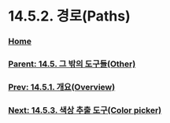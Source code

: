 # 14.5.2. 경로(Paths)

### [Home](./00-home.md)
### [Parent: 14.5. 그 밖의 도구들(Other)](./14-05-00-other.md)
### [Prev: 14.5.1. 개요(Overview)](./14-05-01-overview.md)
### [Next: 14.5.3. 색상 추출 도구(Color picker)](./14-05-03-color-picker.md)
